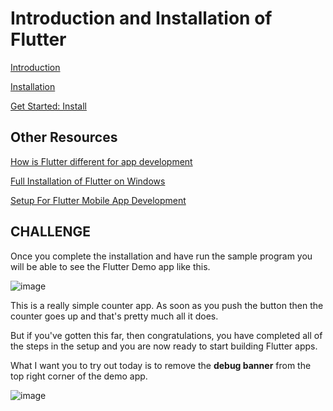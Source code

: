 # Introduction and Installation of Flutter


[Introduction](https://www.youtube.com/watch?v=S3PkT_REi1c) 

[Installation](https://www.youtube.com/watch?v=ZN5-54etZec)

[Get Started: Install](https://flutter.dev/docs/get-started/install)

## Other Resources
[How is Flutter different for app development](https://www.youtube.com/watch?v=l-YO9CmaSUM)

[Full Installation of Flutter on Windows](https://www.youtube.com/watch?v=fDnqXmLSqtg)

[Setup For Flutter Mobile App Development](https://www.youtube.com/watch?v=ly0hAtV7EBg)

## CHALLENGE

Once you complete the installation and have run the sample program you will be able to see the Flutter Demo app like this.

![image](https://user-images.githubusercontent.com/49060283/113669938-15ebb700-96d2-11eb-8449-b9f30adb2f5e.png)


This is a really simple counter app. As soon as you push the button then the counter goes up and that's pretty much all it does.

But if you've gotten this far, then congratulations, you have completed all of the steps in the setup and you are now ready to start building Flutter apps.

What I want you to try out today is to remove the **debug banner** from the top right corner of the demo app.

![image](https://user-images.githubusercontent.com/49060283/113669966-1f751f00-96d2-11eb-966e-4997fbfc6d37.png)




